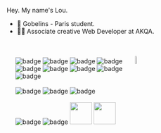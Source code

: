 Hey. My name's Lou.

- 🏫 Gobelins - Paris student.
- 👨‍💼 Associate creative Web Developer at AKQA.
<br>
<div style="display:flex;flex-wrap:wrap;flex-direction:row" dir="auto" class="test">
  <div style="width:50%;margin:20px">
    <picture>
    <img src="https://img.shields.io/badge/react-%2320232a.svg?style=for-the-badge&logo=react&  logoColor=%2361DAFB" alt="badge"/>
    </picture>
    <picture>
    <img src="https://img.shields.io/badge/javascript-%23323330.svg?style=for-the-badge&logo=javascript&logoColor=%23F7DF1E" alt="badge"/>
    </picture>
        <picture>
    <img src="https://img.shields.io/badge/threejs-black?style=for-the-badge&logo=three.js&logoColor=white" alt="badge"/>
    </picture>
        <picture>
    <img src="https://img.shields.io/badge/c++-%2300599C.svg?style=for-the-badge&logo=c%2B%2B&logoColor=white" alt="badge"/>
     </picture>
        <picture>
    <img src="https://img.shields.io/badge/vuejs-%2335495e.svg?style=for-the-badge&logo=vuedotjs&logoColor=%234FC08D" alt="badge"/>
     </picture>
        <picture>
    <img src="https://img.shields.io/badge/OpenGL-%23FFFFFF.svg?style=for-the-badge&logo=opengl" alt="badge"/>
     </picture>
        <picture>
    <img src="https://img.shields.io/badge/p5.js-ED225D?style=for-the-badge&logo=p5.js&logoColor=FFFFFF" alt="badge"/>
     </picture>
        <picture>
    <img src="https://img.shields.io/badge/Socket.io-black?style=for-the-badge&logo=socket.io&badgeColor=010101" alt="badge"/>
     </picture>
        <picture>
    <img src="https://img.shields.io/badge/green%20sock-88CE02?style=for-the-badge&logo=greensock&logoColor=white" alt="badge"/>
     </picture>
    <br>
    <br>
        <picture>
    <img src="https://img.shields.io/badge/node.js-6DA55F?style=for-the-badge&logo=node.js&logoColor=white" alt="badge"/>
     </picture>
        <picture>
    <img src="https://img.shields.io/badge/Electron-191970?style=for-the-badge&logo=Electron&logoColor=white" alt="badge"/>
     </picture>
        <picture>
    <img src="https://img.shields.io/badge/express.js-%23404d59.svg?style=for-the-badge&logo=express&logoColor=%2361DAFB" alt="badge"/>
     </picture>
    <br>
    <br>
        <picture>
    <img src="https://img.shields.io/badge/-RaspberryPi-C51A4A?style=for-the-badge&logo=Raspberry-Pi" alt="badge"/>
     </picture>
        <picture>
    <img src="https://img.shields.io/badge/-Arduino-00979D?style=for-the-badge&logo=Arduino&logoColor=white" alt="badge"/>
     </picture>
        <picture>
    <img width="50px" src="https://upload.wikimedia.org/wikipedia/commons/thumb/a/a0/MIDI_LOGO.svg/1920px-MIDI_LOGO.svg.png">
     </picture>
        <picture>
    <img width="50px" src="https://www.upowertek.com/wp-content/uploads/2021/11/DMX512.webp">
     </picture>
  </div>
   <div>
     <br>
         <picture>
    <img width="30%" src="https://github-readme-stats.vercel.app/api/top-langs?username=loustoc&show_icons=true&locale=en&layout=compact" />
     </picture>
  </div>
</div>
